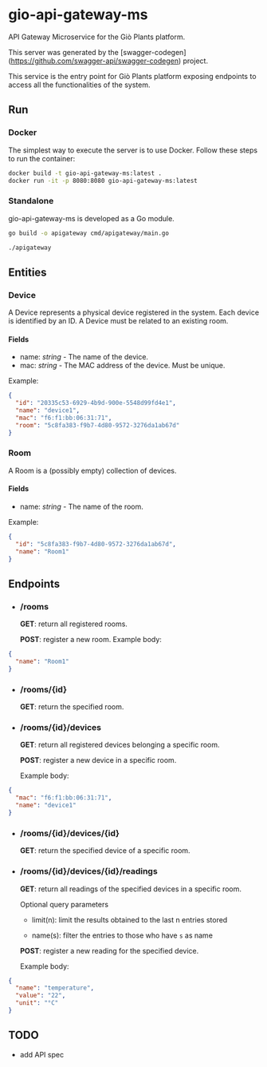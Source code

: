 # gio-api-gateway-ms
API Gateway Microservice for the Giò Plants platform.

This server was generated by the [swagger-codegen]
(https://github.com/swagger-api/swagger-codegen) project.

This service is the entry point for Giò Plants platform exposing endpoints to access all the functionalities of the system.

## Run

### Docker

The simplest way to execute the server is to use Docker.
Follow these steps to run the container:

```bash
docker build -t gio-api-gateway-ms:latest .
docker run -it -p 8080:8080 gio-api-gateway-ms:latest
```

### Standalone

gio-api-gateway-ms is developed as a Go module.

```bash
go build -o apigateway cmd/apigateway/main.go

./apigateway
```


## Entities

### Device

A Device represents a physical device registered in the system. Each device is identified by an ID.
A Device must be related to an existing room.

#### Fields

- name: *string* - The name of the device.
- mac: *string* -  The MAC address of the device. Must be unique.

Example:

```json
{
  "id": "20335c53-6929-4b9d-900e-5548d99fd4e1",
  "name": "device1",
  "mac": "f6:f1:bb:06:31:71",
  "room": "5c8fa383-f9b7-4d80-9572-3276da1ab67d"
}
```

### Room

A Room is a (possibly empty) collection of devices.

#### Fields

- name: *string* - The name of the room.

Example:

```json
{
  "id": "5c8fa383-f9b7-4d80-9572-3276da1ab67d",
  "name": "Room1"
}
```

## Endpoints

- ### /rooms

    **GET**: return all registered rooms.

    **POST**: register a new room.
    Example body:
```json
{
  "name": "Room1"
}
```

- ### /rooms/{id}

    **GET**: return the specified room.
    
- ### /rooms/{id}/devices

    **GET**: return all registered devices belonging a specific room.

    **POST**: register a new device in a specific room.
    
    Example body:
```json
{
  "mac": "f6:f1:bb:06:31:71",
  "name": "device1"
}
```

- ### /rooms/{id}/devices/{id}

    **GET**: return the specified device of a specific room.

- ### /rooms/{id}/devices/{id}/readings

    **GET**: return all readings of the specified devices in a specific room.
    
    Optional query parameters
    
    - limit(n): limit the results obtained to the last n entries stored
    
    - name(s): filter the entries to those who have `s` as name
    
    **POST**: register a new reading for the specified device.
    
    Example body:
```json
{
  "name": "temperature",
  "value": "22",
  "unit": "°C"
}
```


## TODO
- add API spec
